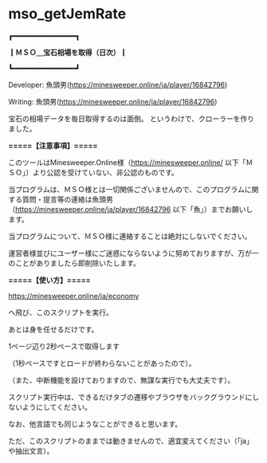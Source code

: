 # mso_getJemRate
**┏━━━━━━━━━━━━━━━┓**

**┃ＭＳＯ＿宝石相場を取得（日次）┃**

**┗━━━━━━━━━━━━━━━┛**

Developer:	魚頭男(https://minesweeper.online/ja/player/16842796)

Writing:	魚頭男(https://minesweeper.online/ja/player/16842796)


宝石の相場データを毎日取得するのは面倒。
というわけで、クローラーを作りました。

**=====【注意事項】=====**

このツールはMinesweeper.Online様（https://minesweeper.online/ 以下「ＭＳＯ」）より公認を受けていない、非公認のものです。

当プログラムは、ＭＳＯ様とは一切関係ございませんので、このプログラムに関する質問・提言等の連絡は魚頭男（https://minesweeper.online/ja/player/16842796 以下「魚」）までお願いします。

当プログラムについて、ＭＳＯ様に連絡することは絶対にしないでください。

運営者様並びにユーザー様にご迷惑にならないように努めておりますが、万が一のことがありましたら即削除いたします。



**=====【使い方】=====**

https://minesweeper.online/ja/economy

へ飛び、このスクリプトを実行。

あとは身を任せるだけです。


1ページ辺り2秒ペースで取得します

（1秒ペースですとロードが終わらないことがあったので）。

（また、中断機能を設けておりますので、無謀な実行でも大丈夫です）。

スクリプト実行中は、できるだけタブの遷移やブラウザをバックグラウンドにしないようにしてください。


なお、他言語でも同じようなことができると思います。

ただ、このスクリプトのままでは動きませんので、適宜変えてください（「ja」や抽出文言）。
